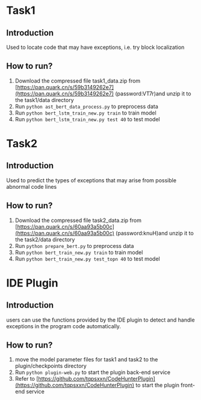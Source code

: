 # Task1
## Introduction
Used to locate code that may have exceptions, i.e. try block localization

## How to run?
1. Download the compressed file task1_data.zip from [https://pan.quark.cn/s/59b3149262e7](https://pan.quark.cn/s/59b3149262e7) (password:VT7r)and unzip it to the task1/data directory
2. Run `python ast_bert_data_process.py` to preprocess data
3. Run `python bert_lstm_train_new.py train` to train model
4. Run `python bert_lstm_train_new.py test 40` to test model


# Task2
## Introduction
Used to predict the types of exceptions that may arise from possible abnormal code lines


## How to run?
1. Download the compressed file task2_data.zip from [https://pan.quark.cn/s/60aa93a5b00c](https://pan.quark.cn/s/60aa93a5b00c) (password:knuH)and unzip it to the task2/data directory
2. Run `python prepare_bert.py` to preprocess data
3. Run `python bert_train_new.py train` to train model
4. Run `python bert_train_new.py test_topn 40` to test model


# IDE Plugin
## Introduction
users can use the functions provided by the IDE plugin to detect and handle exceptions in the program code automatically.

## How to run?
1. move the model parameter files for task1 and task2 to the plugin/checkpoints directory
2. Run `python plugin-web.py` to start the plugin back-end service 
3. Refer to [https://github.com/tqpsxxn/CodeHunterPlugin](https://github.com/tqpsxxn/CodeHunterPlugin) to start the plugin front-end service